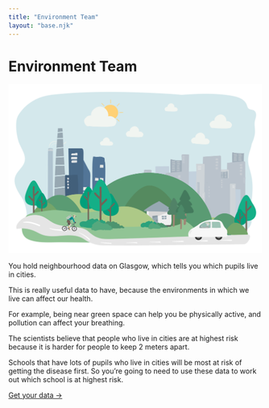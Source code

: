 ```yaml
---
title: "Environment Team"
layout: "base.njk"
---
```



# Environment Team


<div class="grid grid-md-2 two-column-md">
  <div class="mb1 grid-column-2">
    <img src="/img/environment.svg" alt="">
  </div>

  <div class="grid-column-1">

You hold neighbourhood data on Glasgow, which tells you which pupils live in cities.

This is really useful data to have, because the environments in which we live can affect our health.

For example, being near green space can help you be physically active, and pollution can affect your breathing.

The scientists believe that people who live in cities are at highest risk because it is harder for people to keep 2 meters apart.

Schools that have lots of pupils who live in cities will be most at risk of getting the disease first. So you’re going to need to use these data to work out which school is at highest risk.


<a class="btn" href="/environment2">Get your data &rarr;</a>

  </div>
</div>
